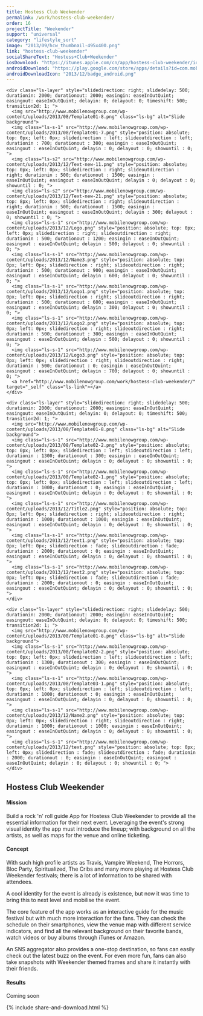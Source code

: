 ```yaml
---
title: Hostess Club Weekender
permalink: /work/hostess-club-weekender/
order: 16
projectTitle: "Weekender"
support: "universal"
category: "lifestyle_sort"
image: "2013/09/hcw_thumbnail-495x400.png"
link: "hostess-club-weekender"
socialShareText: "Hostess+Club+Weekender"
iosDownload: "https://itunes.apple.com/cn/app/hostess-club-weekender/id646688133?mt=8"
androidDownload: "https://play.google.com/store/apps/details?id=com.mobilenow.weekender&hl=en"
androidDownloadIcon: "2013/12/badge_android.png"
---
```

<div class="avia-layerslider solid_bottom_border">
  <div id="layerslider_1" class="ls-wp-container">

    <div class="ls-layer" style="slidedirection: right; slidedelay: 500; durationin: 2000; durationout: 2000; easingin: easeInOutQuint; easingout: easeInOutQuint; delayin: 0; delayout: 0; timeshift: 500; transition2d: 1; ">
      <img src="http://www.mobilenowgroup.com/wp-content/uploads/2013/08/Template01-8.png" class="ls-bg" alt="Slide background">
      <img class="ls-s-1" src="http://www.mobilenowgroup.com/wp-content/uploads/2013/08/Template01-7.png" style="position: absolute; top: 0px; left: 0px; slidedirection : left; slideoutdirection : left; durationin : 700; durationout : 300; easingin : easeInOutQuint; easingout : easeInOutQuint; delayin : 0; delayout : 0; showuntil : 0; ">
      <img class="ls-s2" src="http://www.mobilenowgroup.com/wp-content/uploads/2013/12/Text-new-11.png" style="position: absolute; top: 0px; left: 0px; slidedirection : right; slideoutdirection : right; durationin : 500; durationout : 1500; easingin : easeInOutQuint; easingout : easeInOutQuint; delayin : 0; delayout : 0; showuntil : 0; ">
      <img class="ls-s2" src="http://www.mobilenowgroup.com/wp-content/uploads/2013/12/Text-new-21.png" style="position: absolute; top: 8px; left: 0px; slidedirection : right; slideoutdirection : right; durationin : 500; durationout : 1500; easingin : easeInOutQuint; easingout : easeInOutQuint; delayin : 300; delayout : 0; showuntil : 0; ">
      <img class="ls-s-1" src="http://www.mobilenowgroup.com/wp-content/uploads/2013/12/Logo.png" style="position: absolute; top: 0px; left: 0px; slidedirection : right; slideoutdirection : right; durationin : 500; durationout : 1200; easingin : easeInOutQuint; easingout : easeInOutQuint; delayin : 500; delayout : 0; showuntil : 0; ">
      <img class="ls-s-1" src="http://www.mobilenowgroup.com/wp-content/uploads/2013/12/Name3.png" style="position: absolute; top: 0px; left: 0px; slidedirection : right; slideoutdirection : right; durationin : 500; durationout : 900; easingin : easeInOutQuint; easingout : easeInOutQuint; delayin : 600; delayout : 0; showuntil : 0; ">
      <img class="ls-s-1" src="http://www.mobilenowgroup.com/wp-content/uploads/2013/12/Logo1.png" style="position: absolute; top: 0px; left: 0px; slidedirection : right; slideoutdirection : right; durationin : 500; durationout : 600; easingin : easeInOutQuint; easingout : easeInOutQuint; delayin : 300; delayout : 0; showuntil : 0; ">
      <img class="ls-s-1" src="http://www.mobilenowgroup.com/wp-content/uploads/2013/12/Logo2.png" style="position: absolute; top: 0px; left: 0px; slidedirection : right; slideoutdirection : right; durationin : 500; durationout : 300; easingin : easeInOutQuint; easingout : easeInOutQuint; delayin : 500; delayout : 0; showuntil : 0; ">
      <img class="ls-s-1" src="http://www.mobilenowgroup.com/wp-content/uploads/2013/12/Logo3.png" style="position: absolute; top: 0px; left: 0px; slidedirection : right; slideoutdirection : right; durationin : 500; durationout : 0; easingin : easeInOutQuint; easingout : easeInOutQuint; delayin : 700; delayout : 0; showuntil : 0; ">
      <a href="http://www.mobilenowgroup.com/work/hostess-club-weekender/" target="_self" class="ls-link"></a>
    </div>

    <div class="ls-layer" style="slidedirection: right; slidedelay: 500; durationin: 2000; durationout: 2000; easingin: easeInOutQuint; easingout: easeInOutQuint; delayin: 0; delayout: 0; timeshift: 500; transition2d: 1; ">
      <img src="http://www.mobilenowgroup.com/wp-content/uploads/2013/08/Template01-8.png" class="ls-bg" alt="Slide background">
      <img class="ls-s-1" src="http://www.mobilenowgroup.com/wp-content/uploads/2013/08/Template02-2.png" style="position: absolute; top: 0px; left: 0px; slidedirection : left; slideoutdirection : left; durationin : 1300; durationout : 300; easingin : easeInOutQuint; easingout : easeInOutQuint; delayin : 0; delayout : 0; showuntil : 0; ">
      <img class="ls-s-1" src="http://www.mobilenowgroup.com/wp-content/uploads/2013/08/Template02-1.png" style="position: absolute; top: 0px; left: 0px; slidedirection : left; slideoutdirection : left; durationin : 1000; durationout : 0; easingin : easeInOutQuint; easingout : easeInOutQuint; delayin : 0; delayout : 0; showuntil : 0; ">
      <img class="ls-s-1" src="http://www.mobilenowgroup.com/wp-content/uploads/2013/12/Title2.png" style="position: absolute; top: 0px; left: 0px; slidedirection : right; slideoutdirection : right; durationin : 1000; durationout : 1000; easingin : easeInOutQuint; easingout : easeInOutQuint; delayin : 0; delayout : 0; showuntil : 0; ">
      <img class="ls-s-1" src="http://www.mobilenowgroup.com/wp-content/uploads/2013/12/text1.png" style="position: absolute; top: 0px; left: 0px; slidedirection : fade; slideoutdirection : fade; durationin : 2000; durationout : 0; easingin : easeInOutQuint; easingout : easeInOutQuint; delayin : 0; delayout : 0; showuntil : 0; ">
      <img class="ls-s-1" src="http://www.mobilenowgroup.com/wp-content/uploads/2013/12/text2.png" style="position: absolute; top: 0px; left: 0px; slidedirection : fade; slideoutdirection : fade; durationin : 2000; durationout : 0; easingin : easeInOutQuint; easingout : easeInOutQuint; delayin : 0; delayout : 0; showuntil : 0; ">
    </div>

    <div class="ls-layer" style="slidedirection: right; slidedelay: 500; durationin: 2000; durationout: 2000; easingin: easeInOutQuint; easingout: easeInOutQuint; delayin: 0; delayout: 0; timeshift: 500; transition2d: 1; ">
      <img src="http://www.mobilenowgroup.com/wp-content/uploads/2013/08/Template01-8.png" class="ls-bg" alt="Slide background">
      <img class="ls-s-1" src="http://www.mobilenowgroup.com/wp-content/uploads/2013/08/Template02-2.png" style="position: absolute; top: 0px; left: 0px; slidedirection : left; slideoutdirection : left; durationin : 1300; durationout : 300; easingin : easeInOutQuint; easingout : easeInOutQuint; delayin : 0; delayout : 0; showuntil : 0; ">
      <img class="ls-s-1" src="http://www.mobilenowgroup.com/wp-content/uploads/2013/08/Template03-1.png" style="position: absolute; top: 0px; left: 0px; slidedirection : left; slideoutdirection : left; durationin : 1000; durationout : 0; easingin : easeInOutQuint; easingout : easeInOutQuint; delayin : 0; delayout : 0; showuntil : 0; ">
      <img class="ls-s-1" src="http://www.mobilenowgroup.com/wp-content/uploads/2013/12/Name2.png" style="position: absolute; top: 0px; left: 0px; slidedirection : right; slideoutdirection : right; durationin : 1000; durationout : 1000; easingin : easeInOutQuint; easingout : easeInOutQuint; delayin : 0; delayout : 0; showuntil : 0; ">
      <img class="ls-s-1" src="http://www.mobilenowgroup.com/wp-content/uploads/2013/12/text.png" style="position: absolute; top: 0px; left: 0px; slidedirection : fade; slideoutdirection : fade; durationin : 2000; durationout : 0; easingin : easeInOutQuint; easingout : easeInOutQuint; delayin : 0; delayout : 0; showuntil : 0; ">
    </div>
  </div>
</div>

<div class="wrapper content project-detail" markdown="1">
  <h2 class="content-h2 with-bottom-line">Hostess Club Weekender</h2>

#### Mission

Build a rock 'n' roll guide App for Hostess Club Weekender to provide all the essential information for their next event. Leveraging the event's strong visual identity the app must introduce the lineup; with background on all the artists, as well as maps for the venue and online ticketing.

#### Concept

With such high profile artists as Travis, Vampire Weekend, The Horrors, Bloc Party, Spiritualized, The Cribs and many more playing at Hostess Club Weekender festivals; there is a lot of information to be shared with attendees.

A cool identity for the event is already is existence, but now it was time to bring this to next level and mobilise the event.

The core feature of the app works as an interactive guide for the music festival but with much more interaction for the fans. They can check the schedule on their smartphones, view the venue map with different service indicators, and find all the relevant background on their favorite bands, watch videos or buy albums through iTunes or Amazon.

An SNS aggregator also provides a one-stop destination, so fans can easily check out the latest buzz on the event. For even more fun, fans can also take snapshots with Weekender themed frames and share it instantly with their friends.

#### Results

Coming soon

</div>

{% include share-and-download.html %}

<script>
$(document).ready(function() {
  if (typeof $.fn.layerSlider == "undefined") {
    lsShowNotice('layerslider_1','jquery');
  }
  else if (typeof $.transit == "undefined" || typeof $.transit.modifiedForLayerSlider == "undefined") {
    lsShowNotice('layerslider_1', 'transit');
  }
  else
  {
    $("#layerslider_1").layerSlider({
      width : '1440px',
      height : '650px',
      responsive : true,
      responsiveUnder : 0,
      sublayerContainer : 0,
      autoStart : false,
      pauseOnHover : true,
      firstLayer : 1,
      animateFirstLayer : true,
      randomSlideshow : false,
      twoWaySlideshow : true,
      loops : 0,
      forceLoopNum : true,
      autoPlayVideos : true,
      autoPauseSlideshow : 'auto',
      youtubePreview : 'maxresdefault.jpg',
      keybNav : true,
      touchNav : true,
      skin : 'fullwidth',
      skinsPath : '../../css/LayerSlider/skins/',
      globalBGColor : '#ffffff',
      navPrevNext : true,
      navStartStop : false,
      navButtons : true,
      hoverPrevNext : true,
      hoverBottomNav : false,
      showBarTimer : false,
      showCircleTimer : true,
      thumbnailNavigation : 'disabled',
      tnWidth : 100,
      tnHeight : 60,
      tnContainerWidth : '60%',
      tnActiveOpacity : 35,
      tnInactiveOpacity : 100,
      imgPreload : true,
      yourLogo : false,
      yourLogoStyle : 'left: 10px; top: 10px;',
      yourLogoLink : false,
      yourLogoTarget : '_self',
      cbInit : function(element) { },
      cbStart : function(data) { },
      cbStop : function(data) { },
      cbPause : function(data) { },
      cbAnimStart : function(data) { },
      cbAnimStop : function(data) { },
      cbPrev : function(data) { },
      cbNext : function(data) { }
    });
  }
});
</script>
